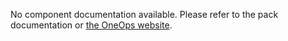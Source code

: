 No component documentation available. Please refer to the pack documentation or [the OneOps website](http://oneops.com).
